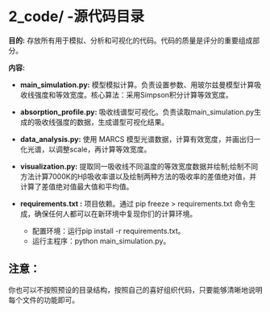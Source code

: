 # 2_code/ -源代码目录

**目的:** 存放所有用于模拟、分析和可视化的代码。代码的质量是评分的重要组成部分。

**内容:**
- **main_simulation.py:** 模型模拟计算。负责设置参数、用玻尔兹曼模型计算吸收线强度和等效宽度。核心算法：采用Simpson积分计算等效宽度。
- **absorption_profile.py:** 吸收线谱型可视化。负责读取main_simulation.py生成的吸收线强度的数据，生成谱型可视化结果。
- **data_analysis.py:** 使用 MARCS 模型光谱数据，计算有效宽度，并画出归一化光谱，以调整scale，再计算等效宽度。
- **visualization.py:** 提取同一吸收线不同温度的等效宽度数据并绘制;绘制不同方法计算7000K的Hβ吸收率谱以及绘制两种方法的吸收率的差值绝对值，并计算了差值绝对值最大值和平均值。
- **requirements.txt :** 项目依赖。通过 pip freeze > requirements.txt 命令生成，确保任何人都可以在新环境中复现你们的计算环境。

  - 配置环境：运行pip install -r requirements.txt。
  - 运行主程序：python main_simulation.py。


## 注意：
你也可以不按照预设的目录结构，按照自己的喜好组织代码，只要能够清晰地说明每个文件的功能即可。
